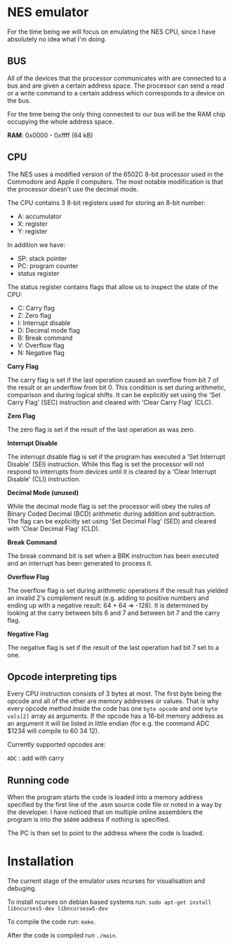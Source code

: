 # NES emulator

For the time being we will focus on emulating the NES CPU, since I have absolutely no idea what I'm doing.

## BUS

All of the devices that the processor communicates with are connected to a bus and are given a certain address space. The processor can send a read or a write command to a certain address which corresponds to a device on the bus.

For the time being the only thing connected to our bus will be the RAM chip occupying the whole address space.


**RAM**: 0x0000 - 0xffff (64 kB)


## CPU

The NES uses a modified version of the 6502C 8-bit processor used in the Commodore and Apple II computers. The most notable modification is that the processor doesn't use the decimal mode.

The CPU contains 3 8-bit registers used for storing an 8-bit number:
 - A: accumulator
 - X: register
 - Y: register

In addition we have:
 - SP: stack pointer
 - PC: program counter
 - status register

The status register contains flags that allow us to inspect the state of the CPU:
 - C: Carry flag
 - Z: Zero flag
 - I: Interrupt disable
 - D: Decimal mode flag
 - B: Break command
 - V: Overflow flag
 - N: Negative flag


**Carry Flag**

The carry flag is set if the last operation caused an overflow from bit 7 of the result or an underflow from bit 0. This condition is set during arithmetic, comparison and during logical shifts. It can be explicitly set using the 'Set Carry Flag' (SEC) instruction and cleared with 'Clear Carry Flag' (CLC).

**Zero Flag**

The zero flag is set if the result of the last operation as was zero.

**Interrupt Disable**

The interrupt disable flag is set if the program has executed a 'Set Interrupt Disable' (SEI) instruction. While this flag is set the processor will not respond to interrupts from devices until it is cleared by a 'Clear Interrupt Disable' (CLI) instruction.

**Decimal Mode (unused)**

While the decimal mode flag is set the processor will obey the rules of Binary Coded Decimal (BCD) arithmetic during addition and subtraction. The flag can be explicitly set using 'Set Decimal Flag' (SED) and cleared with 'Clear Decimal Flag' (CLD).

**Break Command**

The break command bit is set when a BRK instruction has been executed and an interrupt has been generated to process it.

**Overflow Flag**

The overflow flag is set during arithmetic operations if the result has yielded an invalid 2's complement result (e.g. adding to positive numbers and ending up with a negative result: 64 + 64 => -128). It is determined by looking at the carry between bits 6 and 7 and between bit 7 and the carry flag.

**Negative Flag**

The negative flag is set if the result of the last operation had bit 7 set to a one.



## Opcode interpreting tips

Every CPU instruction consists of 3 bytes at most. The first byte being the opcode and all of the other are memory addresses or values. That is why every opcode method inside the code has one `byte opcode` and one `byte vals[2]` array as arguments. If the opcode has a 16-bit memory address as an argument it will be listed in little endian (for e.g. the command ADC $1234 will compile to 60 34 12). 

Currently supported opcodes are:

`ADC` : add with carry



## Running code

When the program starts the code is loaded into a memory address specified by the first line of the .asm source code file or noted in a way by the developer.
I have noticed that on multiple online assemblers the program is into the `$6000` address if nothing is specified.

The PC is then set to point to the address where the code is loaded.


# Installation

The current stage of the emulator uses ncurses for visualisation and debuging.

To install ncurses on debian based systems run:
`sudo apt-get install libncurses5-dev libncursesw5-dev`

To compile the code run: `make`.

After the code is compiled run `./main`.
